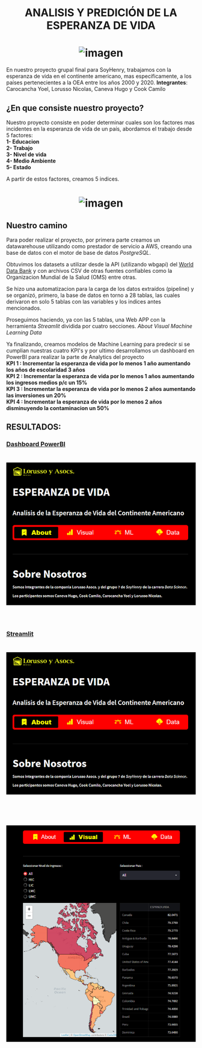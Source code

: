 # </br><p align="center">**ANALISIS Y PREDICIÓN DE LA ESPERANZA DE VIDA**<p> <h1 align="center">![imagen](https://github.com/Yoelcaro14/Analisis-y-prediccion-Esperanza-de-vida-PG/blob/Final/Imagenes/Logo1.png)</h1>

En nuestro proyecto grupal final para SoyHenry, trabajamos con la esperanza de vida en el continente americano, mas especificamente, a los países pertenecientes a la OEA entre los años 2000 y 2020.
**Integrantes**: Carocancha Yoel, Lorusso Nicolas, Caneva Hugo y Cook Camilo

## **¿En que consiste nuestro proyecto?**

Nuestro proyecto consiste en poder determinar cuales son los factores mas incidentes en la esperanza de vida de un país, abordamos el trabajo desde 5 factores:
</br>
**1- Educacion**
</br>
**2- Trabajo**
</br>
**3- Nivel de vida**
</br>
**4- Medio Ambiente**
</br>
**5- Estado**

A partir de estos factores, creamos 5 indices.

# <p align="center">![imagen](https://github.com/Yoelcaro14/Analisis-y-prediccion-Esperanza-de-vida-PG/blob/Final/Imagenes/Individuo.png)<p>


## **Nuestro camino**

Para poder realizar el proyecto, por primera parte creamos un datawarehouse utilizando como prestador de servicio a AWS, creando una base de datos con el motor de base de datos *PostgreSQL*.

Obtuvimos los datasets a utilizar desde la API (utilizando wbgapi) del [World Data Bank](https://databank.worldbank.org/source/world-development-indicators) y con archivos CSV de otras fuentes confiables como la Organizacion Mundial de la Salud (OMS) entre otras.

Se hizo una automatizacion para la carga de los datos extraídos (pipeline) y se organizó, primero, la base de datos en torno a 28 tablas, las cuales derivaron en solo 5 tablas con las variables y los indices antes mencionados.

Proseguimos haciendo, ya con las 5 tablas, una Web APP con la herramienta *Streamlit* dividida por cuatro secciones. *About* *Visual* *Machine Learning* *Data*

Ya finalizando, creamos modelos de Machine Learning para predecir si se cumplian nuestras cuatro KPI's y por ultimo desarrollamos un dashboard en PowerBI para realizar la parte de Analytics del proyecto
</br>
**KPI 1 : Incrementar la esperanza de vida por lo menos 1 año aumentando los años de escolaridad 3 años**
</br>
**KPI 2 : Incrementar la esperanza de vida por lo menos 1 años aumentando los ingresos medios p/c un 15%**
</br>
**KPI 3 : Incrementar la esperanza de vida por lo menos 2 años aumentando las inversiones un 20%**
</br>
**KPI 4 : Incrementar la esperanza de vida por lo menos 2 años disminuyendo la contaminacion un 50%**
</br>

## RESULTADOS:

### [Dashboard PowerBI](https://app.powerbi.com/view?r=eyJrIjoiZTkwNDJlNmMtNDRkOS00MWM4LWEyMjQtY2VkMmE1NjI0NDk4IiwidCI6IjQyM2U0YjljLTBjNTUtNDYyZC04OTA1LWU4NWQxZGNlZGJjZCJ9&pageName=ReportSection2d5b2ba67c8cf353e65e) <h1 align="center">![Streamlit1](https://github.com/Yoelcaro14/Analisis-y-prediccion-Esperanza-de-vida-PG/blob/Final/Imagenes/About.PNG)</h1></br>

### [Streamlit](https://nicolordev97-proyectogrupal-app-final-ucei56.streamlitapp.com/) <h1 align="center">![Streamlit1](https://github.com/Yoelcaro14/Analisis-y-prediccion-Esperanza-de-vida-PG/blob/Final/Imagenes/About.PNG)</h1></br> <h1 align="center">![Streamlit2](https://github.com/Yoelcaro14/Analisis-y-prediccion-Esperanza-de-vida-PG/blob/Final/Imagenes/Visual.PNG)</h1>




